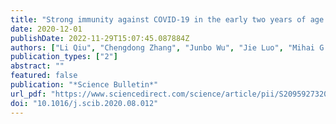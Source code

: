 ```yaml
---
title: "Strong immunity against COVID-19 in the early two years of age links to frequent immunization of routine vaccines"
date: 2020-12-01
publishDate: 2022-11-29T15:07:45.087884Z
authors: ["Li Qiu", "Chengdong Zhang", "Junbo Wu", "Jie Luo", "Mihai G. Netea", "Zhiguo Luo", "Qibin Leng"]
publication_types: ["2"]
abstract: ""
featured: false
publication: "*Science Bulletin*"
url_pdf: "https://www.sciencedirect.com/science/article/pii/S2095927320305338"
doi: "10.1016/j.scib.2020.08.012"
---
```


